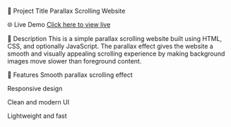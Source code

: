 📌 Project Title
Parallax Scrolling Website

🌐 Live Demo
[Click here to view live](https://vinaysingh8173.github.io/Parallax-Website/)

📝 Description
This is a simple parallax scrolling website built using HTML, CSS, and optionally JavaScript. The parallax effect gives the website a smooth and visually appealing scrolling experience by making background images move slower than foreground content.

🚀 Features
Smooth parallax scrolling effect

Responsive design

Clean and modern UI

Lightweight and fast
